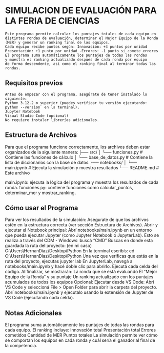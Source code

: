 # SIMULACION DE EVALUACIÓN PARA LA FERIA DE CIENCIAS
    Este programa permite calcular los puntajes totales de cada equipo en 
    distintas rondas de evaluación, determinar el Mejor Equipo de la Ronda 
    (MER) y generar un ranking final de los equipos.
    Cada equipo recibe puntos según: Innovación: +3 puntos por unidad
    Presentación: +1 punto por unidad -Errores: -1 punto si comete errores
    El programa suma automáticamente los puntajes de todas las rondas
    y muestra el ranking actualizado después de cada ronda por equipo 
    de forma descendente, así como el ranking final al terminar todas las rondas.

## Requisitos previos 
    Antes de empezar con el programa, asegúrate de tener instalado lo siguiente:
    Python 3.12.2 o superior (puedes verificar tu versión ejecutando:
    python --version` en la terminal).
    Jupyter Notebook
    Visual Studio Code (opcional)
    No requiere instalar librerías adicionales.

## Estructura de Archivos

Para que el programa funcione correctamente, los archivos deben estar organizados de la
siguiente manera:
├── src/
│   └── funciones.py      # Contiene las funciones de cálculo
│    └── base_de_datos.py # Contiene la lista de diccionarios con la base de datos
├── notebooks/
│   └── main.ipynb         # Ejecuta la simulación y muestra resultados
└── README.md              # Este archivo


main.ipynb: ejecuta la lógica del programa y muestra los resultados de cada ronda.
funciones.py: contiene funciones como calcular_puntos, determinar_mer y mostrar_ranking.

## Cómo usar el Programa

Para ver los resultados de la simulación:
Asegurate de que los archivos estén en la estructura correcta (ver sección Estructura de Archivos).
Abrir y ejecutar el Notebook principal:
Abrí notebooks/main.ipynb en un entorno que pueda ejecutar Jupyter (como Jupyter Notebook o JupyterLab).
Esto se realiza a través del CDM - 
Windows: buscá “CMD”
Buscas en donde esta guardada la ruta del proyecto:
(en mi caso)
C:\Users\HernanDiaz\Desktop\Python
En la terminal escribís:
cd C:\Users\HernanDiaz\Desktop\Python
Una vez que verificas que estás en la ruta del proyecto, ejecutas
jupyter lab
En JupyterLab, navegá a notebooks/main.ipynb y hacé doble clic para abrirlo.
Ejecutá cada celda del código. Al finalizar, se mostrarán:
La ronda que se está evaluando
El “Mejor Equipo de la Ronda” y su puntaje
Un ranking actualizado con los puntajes acumulados de todos los equipos
Opcional: Ejecutar desde VS Code:
Abrí VS Code y seleccioná File > Open Folder para abrir la carpeta del proyecto.
Abrí notebooks/main.ipynb y ejecutalo usando la extensión de Jupyter de VS Code (ejecutando cada celda).

## Notas Adicionales 

El programa suma automáticamente los puntajes de todas las rondas para cada equipo.
El ranking incluye:
Innovación total
Presentación total
Errores cometidos
Cantidad de MER
Puntos totales
La simulación permite ver cómo se comportan los equipos en cada ronda y cuál sería el ganador al final de la competencia.
